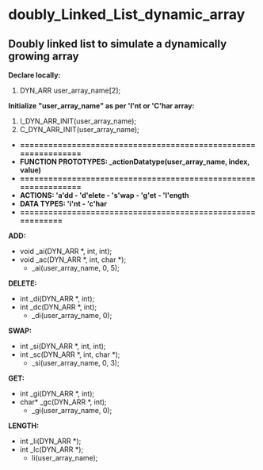 # doubly_Linked_List_dynamic_array
Doubly linked list to simulate a dynamically growing array
-----------------------------------------------------------

**Declare locally:** 
1) DYN_ARR user_array_name[2];

**Initialize "user_array_name" as per 'I'nt or 'C'har array:**
 1) I_DYN_ARR_INIT(user_array_name);
 2) C_DYN_ARR_INIT(user_array_name);

 * **===============================================================**
 * **FUNCTION PROTOTYPES: _actionDatatype(user_array_name, index, value)**
 * **===============================================================**
 * **ACTIONS: 'a'dd - 'd'elete - 's'wap - 'g'et - 'l'ength**
 * **DATA TYPES: 'i'nt - 'c'har**
 * **===========================================================**

**ADD:**
* void _ai(DYN_ARR *, int, int);
* void _ac(DYN_ARR *, int, char *);
    * _ai(user_array_name, 0, 5);

**DELETE:**
* int _di(DYN_ARR *, int);
* int _dc(DYN_ARR *, int);
    * _di(user_array_name, 0);

**SWAP:**
* int _si(DYN_ARR *, int, int);
* int _sc(DYN_ARR *, int, char *);
    * _si(user_array_name, 0, 3);

**GET:**
* int _gi(DYN_ARR *, int);
* char* _gc(DYN_ARR *, int);
    * _gi(user_array_name, 0);

**LENGTH:**
* int _li(DYN_ARR *);
* int _lc(DYN_ARR *);
    * li(user_array_name);
